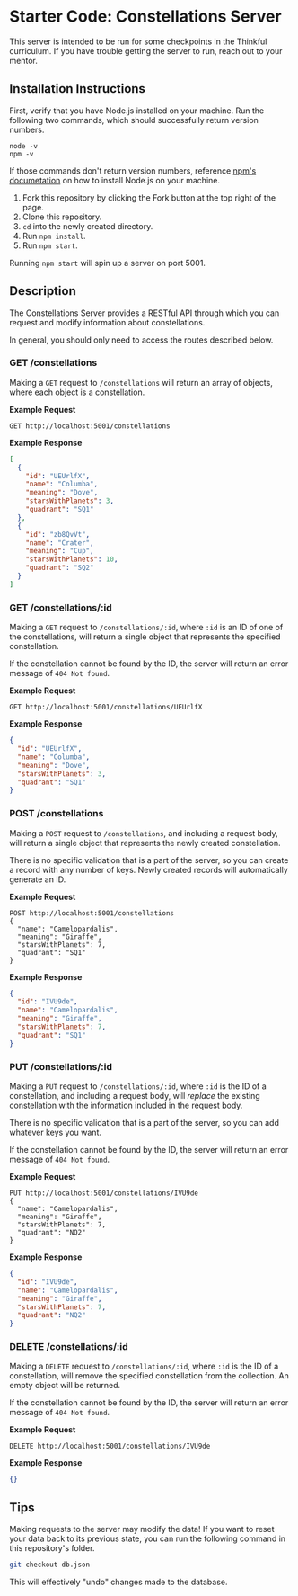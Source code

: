 # Starter Code: Constellations Server

This server is intended to be run for some checkpoints in the Thinkful curriculum. If you have trouble getting the server to run, reach out to your mentor.

## Installation Instructions

First, verify that you have Node.js installed on your machine. Run the following two commands, which should successfully return version numbers.

```
node -v
npm -v
```

If those commands don't return version numbers, reference [npm's documetation](https://docs.npmjs.com/downloading-and-installing-node-js-and-npm) on how to install Node.js on your machine.

1. Fork this repository by clicking the Fork button at the top right of the page.
2. Clone this repository.
3. `cd` into the newly created directory.
4. Run `npm install`.
5. Run `npm start`.

Running `npm start` will spin up a server on port 5001.

## Description

The Constellations Server provides a RESTful API through which you can request and modify information about constellations.

In general, you should only need to access the routes described below.

### GET /constellations

Making a `GET` request to `/constellations` will return an array of objects, where each object is a constellation.

**Example Request**

```
GET http://localhost:5001/constellations
```

**Example Response**

```json
[
  {
    "id": "UEUrlfX",
    "name": "Columba",
    "meaning": "Dove",
    "starsWithPlanets": 3,
    "quadrant": "SQ1"
  },
  {
    "id": "zb8QvVt",
    "name": "Crater",
    "meaning": "Cup",
    "starsWithPlanets": 10,
    "quadrant": "SQ2"
  }
]
```

### GET /constellations/:id

Making a `GET` request to `/constellations/:id`, where `:id` is an ID of one of the constellations, will return a single object that represents the specified constellation.

If the constellation cannot be found by the ID, the server will return an error message of `404 Not found`.

**Example Request**

```
GET http://localhost:5001/constellations/UEUrlfX
```

**Example Response**

```json
{
  "id": "UEUrlfX",
  "name": "Columba",
  "meaning": "Dove",
  "starsWithPlanets": 3,
  "quadrant": "SQ1"
}
```

### POST /constellations

Making a `POST` request to `/constellations`, and including a request body, will return a single object that represents the newly created constellation.

There is no specific validation that is a part of the server, so you can create a record with any number of keys. Newly created records will automatically generate an ID.

**Example Request**

```
POST http://localhost:5001/constellations
{
  "name": "Camelopardalis",
  "meaning": "Giraffe",
  "starsWithPlanets": 7,
  "quadrant": "SQ1"
}
```

**Example Response**

```json
{
  "id": "IVU9de",
  "name": "Camelopardalis",
  "meaning": "Giraffe",
  "starsWithPlanets": 7,
  "quadrant": "SQ1"
}
```

### PUT /constellations/:id

Making a `PUT` request to `/constellations/:id`, where `:id` is the ID of a constellation, and including a request body, will _replace_ the existing constellation with the information included in the request body.

There is no specific validation that is a part of the server, so you can add whatever keys you want.

If the constellation cannot be found by the ID, the server will return an error message of `404 Not found`.

**Example Request**

```
PUT http://localhost:5001/constellations/IVU9de
{
  "name": "Camelopardalis",
  "meaning": "Giraffe",
  "starsWithPlanets": 7,
  "quadrant": "NQ2"
}
```

**Example Response**

```json
{
  "id": "IVU9de",
  "name": "Camelopardalis",
  "meaning": "Giraffe",
  "starsWithPlanets": 7,
  "quadrant": "NQ2"
}
```

### DELETE /constellations/:id

Making a `DELETE` request to `/constellations/:id`, where `:id` is the ID of a constellation, will remove the specified constellation from the collection. An empty object will be returned.

If the constellation cannot be found by the ID, the server will return an error message of `404 Not found`.

**Example Request**

```
DELETE http://localhost:5001/constellations/IVU9de
```

**Example Response**

```json
{}
```

## Tips

Making requests to the server may modify the data! If you want to reset your data back to its previous state, you can run the following command in this repository's folder.

```bash
git checkout db.json
```

This will effectively "undo" changes made to the database.

